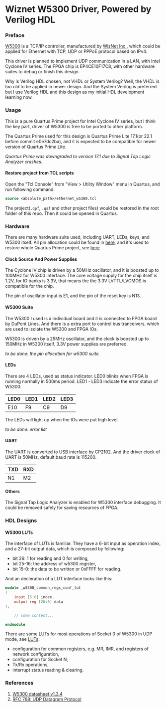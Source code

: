 # Wiznet W5300 Driver, Powered by Verilog HDL

### Preface

[W5300](https://www.wiznet.io/product-item/w5300/) is a TCP/IP controller, manufactured by [WizNet Inc.](https://wiznet.io/), which could be applied for Ethernet with TCP, UDP or PPPoE protocol based on IPv4.

This driver is planned to implement UDP communication in a LAN, with Intel Cyclone IV series. The FPGA chip is EP4CE10F17C8, with other hardware suites to debug or finish this design.

Why is Verilog HDL chosen, not VHDL or System Verilog? Well, the VHDL is too old to be applied in newer design. And the System Verilog is preferred but I use Verilog HDL and this design as my initial HDL development learning now.

### Usage

This is a pure Quartus Prime project for Intel Cyclone IV series, but I think the key part, driver of W5300 is free to be ported to other platform.

The Quartus Prime used for this design is Quartus Prime Lite 17.1(or 22.1 before commit e0e7dc2ba), and it is expected to be compatible for newer version of Quartus Prime Lite.

*Quartus Prime was downgraded to version 17.1 due to Signal Tap Logic Analyzer crashes.*

#### Restore project from TCL scripts

Open the "Tcl Console" from "View > Utility Window" menu in Quartus, and run following command:

```tcl
source <absolute_path>/ethernet_w5300.tcl
```

The project(`.qpf`, `.qsf` and other project files) would be restored in the root folder of this repo. Then it could be opened in Quartus.

### Hardware

There are many hardware suite used, including UART, LEDs, keys, and W5300 itself. All pin allocation could be found in [here](./ethernet_w5300.tcl), and it's used to restore whole Quartus Prime project, see [here](#Usage)

#### Clock Source And Power Supplies

The Cyclone IV chip is driven by a 50MHz oscillator, and it is boosted up to 100MHz for W5300 interface. The core voltage supply for the chip itself is 1.2V, for IO banks is 3.3V, that means the the 3.3V LVTTL/LVCMOS is compatible for the chip.

The pin of oscillator input is E1, and the pin of the reset key is N13.

#### W5300 Suite

The W5300 I used is a individual board and it is connected to FPGA board by DuPont Lines. And there is a extra port to control bus tranceivers, which are used to isolate the W5300 and FPGA IOs.

W5300 is driven by a 25MHz oscillator, and the clock is boosted up to 150MHz in W5300 itself. 3.3V power supplies are preferred.

*to be done: the pin allocation for w5300 suite.*

#### LEDs

There are 4 LEDs, used as status indicator. LED0 blinks when FPGA is running normally in 500ms period. LED1 - LED3 indicate the error status of W5300.

LED0 | LED1 | LED2 | LED3
--- | --- | --- | ---
E10 | F9 | C9 | D9

The LEDs will light up when the IOs were put high level.

*to be done: error list*

#### UART

The UART is converted to USB interface by CP2102. And the driver clock of UART is 50MHz, default baud rate is 115200.

TXD | RXD
--- | ---
N1  | M2

#### Others

The Signal Tap Logic Analyzer is enabled for W5300 interface debugging. It could be removed safely for saving resources of FPGA.

### HDL Designs

#### W5300 LUTs

The interface of LUTs is familiar. They have a 6-bit input as operation index, and a 27-bit output data, which is composed by following:

- bit 26: 1 for reading and 0 for writing,
- bit 25-16: the address of w5300 register,
- bit 15-0: the data to be written or 0xFFFF for reading.

And an decleration of a LUT interface looks like this:

```verilog
module _w5300_common_regs_conf_lut
(
    input [5:0] index,
    output reg [26:0] data
);

    // some content...

endmodule
```

There are some LUTs for most operations of Socket 0 of W5300 in UDP mode, see [LUTs](./src/w5300/luts/):

- configuration for common registers, e.g. MR, IMR, and registers of network configuration,
- configuration for Socket N,
- Tx/Rx operations,
- interrupt status reading & clearing.

### References

1. [W5300 datasheet v1.3.4](https://www.wiznet.io/wp-content/uploads/wiznethome/Chip/W5300/Documents/W5300_DS_V134E.pdf)
2. [RFC 768: UDP Datagram Protocol](https://www.rfc-editor.org/rfc/rfc768)
